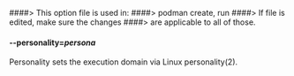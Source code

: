 ####> This option file is used in:
####> podman create, run
####> If file is edited, make sure the changes
####> are applicable to all of those.

#### **--personality**=_persona_

Personality sets the execution domain via Linux personality(2).
